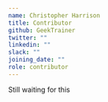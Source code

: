 ```yaml
---
name: Christopher Harrison
title: Contributor
github: GeekTrainer
twitter: ""
linkedin: ""
slack: ""
joining_date: ""
role: contributor
---
```


Still waiting for this
